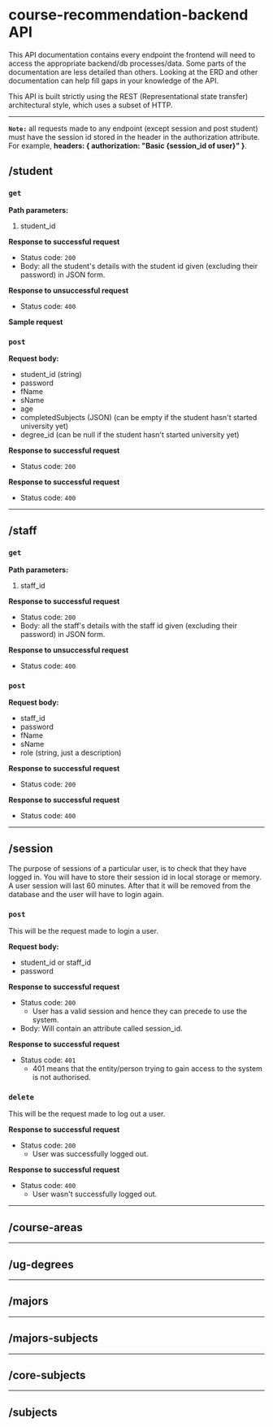 # course-recommendation-backend API

This API documentation contains every endpoint the frontend will need to access the appropriate backend/db processes/data. Some parts of the documentation are less detailed than others. Looking at the ERD and other documentation can help fill gaps in your knowledge of the API.

This API is built strictly using the REST (Representational state transfer) architectural style, which uses a subset of HTTP.

<hr />

**`Note:`** all requests made to any endpoint (except session and post student) must have the session id stored in the header in the authorization attribute. For example, **headers: { authorization: "Basic {session_id of user}" }**.

## /student

### `get`

**Path parameters:**

1. student_id

**Response to successful request**

- Status code: `200`
- Body: all the student's details with the student id given (excluding their password) in JSON form.

**Response to unsuccessful request**

- Status code: `400`

**Sample request**

### `post`

**Request body:**
- student_id (string)
- password
- fName
- sName
- age
- completedSubjects (JSON) (can be empty if the student hasn't started university yet)
- degree_id (can be null if the student hasn't started university yet)

**Response to successful request**
- Status code: `200`

**Response to successful request**
- Status code: `400`

<hr />

## /staff

### `get`

**Path parameters:**

1. staff_id

**Response to successful request**

- Status code: `200`
- Body: all the staff's details with the staff id given (excluding their password) in JSON form.

**Response to unsuccessful request**

- Status code: `400`

### `post`

**Request body:**
- staff_id
- password
- fName
- sName
- role (string, just a description)

**Response to successful request**
- Status code: `200`

**Response to successful request**
- Status code: `400`

<hr />

## /session

The purpose of sessions of a particular user, is to check that they have logged in. You will have to store their session id in local storage or memory. A user session will last 60 minutes. After that it will be removed from the database and the user will have to login again.

### `post`

This will be the request made to login a user.

**Request body:**
- student_id or staff_id
- password

**Response to successful request**
- Status code: `200`
  - User has a valid session and hence they can precede to use the system.
- Body: Will contain an attribute called session_id. 

**Response to successful request**
- Status code: `401`
  - 401 means that the entity/person trying to gain access to the system is not authorised.

### `delete`

This will be the request made to log out a user.

**Response to successful request**
- Status code: `200`
  - User was successfully logged out.

**Response to successful request**
- Status code: `400`
  - User wasn't successfully logged out.

<hr />

## /course-areas

<hr />

## /ug-degrees

<hr />

## /majors

<hr />

## /majors-subjects

<hr />

## /core-subjects

<hr />

## /subjects
